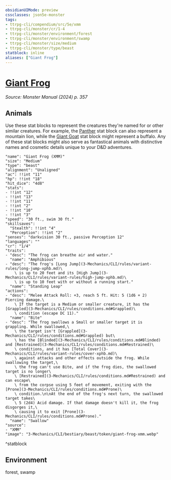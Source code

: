 ```yaml
---
obsidianUIMode: preview
cssclasses: json5e-monster
tags:
- ttrpg-cli/compendium/src/5e/xmm
- ttrpg-cli/monster/cr/1-4
- ttrpg-cli/monster/environment/forest
- ttrpg-cli/monster/environment/swamp
- ttrpg-cli/monster/size/medium
- ttrpg-cli/monster/type/beast
statblock: inline
aliases: ["Giant Frog"]
---
```

# [Giant Frog](3-Mechanics\CLI\bestiary\beast/giant-frog-xmm.md)
*Source: Monster Manual (2024) p. 357*  

## Animals

Use these stat blocks to represent the creatures they're named for or other similar creatures. For example, the [Panther](3-Mechanics/CLI/bestiary/beast/panther-xmm.md) stat block can also represent a mountain lion, while the [Giant Goat](3-Mechanics/CLI/bestiary/beast/giant-goat-xmm.md) stat block might represent a buffalo. Any of these stat blocks might also serve as fantastical animals with distinctive names and cosmetic details unique to your D&D adventures.

```statblock
"name": "Giant Frog (XMM)"
"size": "Medium"
"type": "beast"
"alignment": "Unaligned"
"ac": !!int "11"
"hp": !!int "18"
"hit_dice": "4d8"
"stats":
- !!int "12"
- !!int "13"
- !!int "11"
- !!int "2"
- !!int "10"
- !!int "3"
"speed": "30 ft., swim 30 ft."
"skillsaves":
  "Stealth": !!int "4"
  "Perception": !!int "2"
"senses": "darkvision 30 ft., passive Perception 12"
"languages": ""
"cr": "1/4"
"traits":
- "desc": "The frog can breathe air and water."
  "name": "Amphibious"
- "desc": "The frog's [Long Jump](3-Mechanics/CLI/rules/variant-rules/long-jump-xphb.md)\
    \ is up to 20 feet and its [High Jump](3-Mechanics/CLI/rules/variant-rules/high-jump-xphb.md)\
    \ is up to 10 feet with or without a running start."
  "name": "Standing Leap"
"actions":
- "desc": "Melee Attack Roll: +3, reach 5 ft. Hit: 5 (1d6 + 2) Piercing damage.\
    \ If the target is a Medium or smaller creature, it has the [Grappled](3-Mechanics/CLI/rules/conditions.md#Grappled)\
    \ condition (escape DC 11)."
  "name": "Bite"
- "desc": "The frog swallows a Small or smaller target it is grappling. While swallowed,\
    \ the target isn't [Grappled](3-Mechanics/CLI/rules/conditions.md#Grappled) but\
    \ has the [Blinded](3-Mechanics/CLI/rules/conditions.md#Blinded) and [Restrained](3-Mechanics/CLI/rules/conditions.md#Restrained)\
    \ conditions, and it has [Total Cover](3-Mechanics/CLI/rules/variant-rules/cover-xphb.md)\
    \ against attacks and other effects outside the frog. While swallowing the target,\
    \ the frog can't use Bite, and if the frog dies, the swallowed target is no longer\
    \ [Restrained](3-Mechanics/CLI/rules/conditions.md#Restrained) and can escape\
    \ from the corpse using 5 feet of movement, exiting with the [Prone](3-Mechanics/CLI/rules/conditions.md#Prone)\
    \ condition.\n\nAt the end of the frog's next turn, the swallowed target takes\
    \ 5 (2d4) Acid damage. If that damage doesn't kill it, the frog disgorges it,\
    \ causing it to exit [Prone](3-Mechanics/CLI/rules/conditions.md#Prone)."
  "name": "Swallow"
"source":
- "XMM"
"image": "3-Mechanics/CLI/bestiary/beast/token/giant-frog-xmm.webp"
```
^statblock

## Environment

forest, swamp